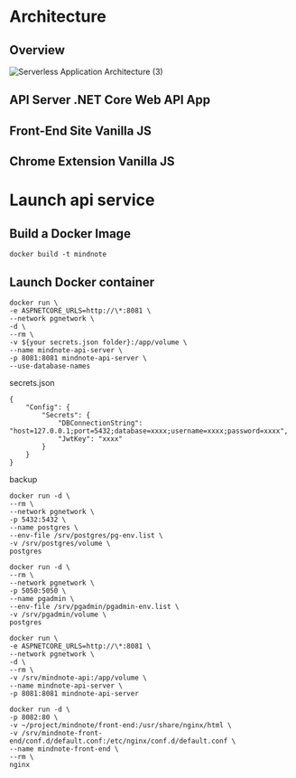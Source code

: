 # Architecture

## Overview
![Serverless Application Architecture (3)](https://user-images.githubusercontent.com/2028693/61869894-5364dc80-af0f-11e9-824e-f3e1dc849870.png)

## API Server .NET Core Web API App

## Front-End Site Vanilla JS

## Chrome Extension Vanilla JS

# Launch api service

## Build a Docker Image
```
docker build -t mindnote
```

## Launch Docker container

```
docker run \
-e ASPNETCORE_URLS=http://\*:8081 \
--network pgnetwork \
-d \
--rm \
-v ${your secrets.json folder}:/app/volume \
--name mindnote-api-server \
-p 8081:8081 mindnote-api-server \
--use-database-names
```

secrets.json
```
{
    "Config": {
        "Secrets": {
            "DBConnectionString": "host=127.0.0.1;port=5432;database=xxxx;username=xxxx;password=xxxx",
            "JwtKey": "xxxx"
        }
    }
}
```


backup 
```
docker run -d \
--rm \
--network pgnetwork \
-p 5432:5432 \
--name postgres \
--env-file /srv/postgres/pg-env.list \
-v /srv/postgres/volume \
postgres

docker run -d \
--rm \
--network pgnetwork \
-p 5050:5050 \
--name pgadmin \
--env-file /srv/pgadmin/pgadmin-env.list \
-v /srv/pgadmin/volume \
postgres

docker run \
-e ASPNETCORE_URLS=http://\*:8081 \
--network pgnetwork \
-d \
--rm \
-v /srv/mindnote-api:/app/volume \
--name mindnote-api-server \
-p 8081:8081 mindnote-api-server
```

```
docker run -d \
-p 8082:80 \
-v ~/project/mindnote/front-end:/usr/share/nginx/html \
-v /srv/mindnote-front-end/conf.d/default.conf:/etc/nginx/conf.d/default.conf \
--name mindnote-front-end \
--rm \
nginx
```

